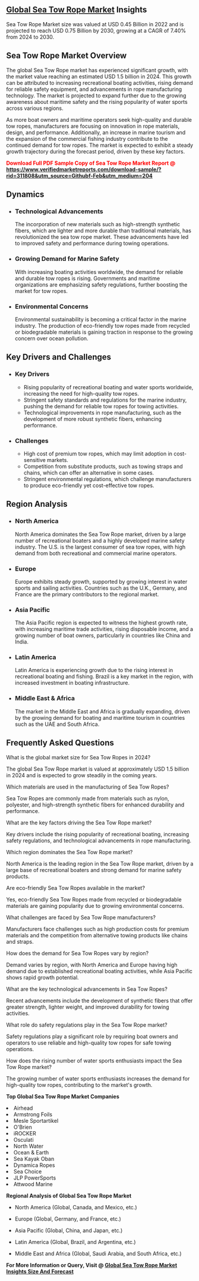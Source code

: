 <h2><a href="https://www.verifiedmarketreports.com/download-sample/?rid=311808&amp;utm_source=Githubf&amp;utm_medium=204" target="_blank">Global Sea Tow Rope Market</a> Insights</h2><p>Sea Tow Rope Market size was valued at USD 0.45 Billion in 2022 and is projected to reach USD 0.75 Billion by 2030, growing at a CAGR of 7.40% from 2024 to 2030.</p><p> <h2>Sea Tow Rope Market Overview</h2> <p>The global Sea Tow Rope market has experienced significant growth, with the market value reaching an estimated USD 1.5 billion in 2024. This growth can be attributed to increasing recreational boating activities, rising demand for reliable safety equipment, and advancements in rope manufacturing technology. The market is projected to expand further due to the growing awareness about maritime safety and the rising popularity of water sports across various regions.</p> <p>As more boat owners and maritime operators seek high-quality and durable tow ropes, manufacturers are focusing on innovation in rope materials, design, and performance. Additionally, an increase in marine tourism and the expansion of the commercial fishing industry contribute to the continued demand for tow ropes. The market is expected to exhibit a steady growth trajectory during the forecast period, driven by these key factors.</p> <p><strong><p><span class=""><span style="color: #ff0000;"><strong>Download Full PDF Sample Copy of Sea Tow Rope Market Report</strong> @ </span><a href="https://www.verifiedmarketreports.com/download-sample/?rid=311808&amp;utm_source=Githubf-Feb&amp;utm_medium=204" target="_blank">https://www.verifiedmarketreports.com/download-sample/?rid=311808&amp;utm_source=Githubf-Feb&amp;utm_medium=204</a></span></p></strong></p> <h2>Dynamics</h2> <ul> <li><h3>Technological Advancements</h3> The incorporation of new materials such as high-strength synthetic fibers, which are lighter and more durable than traditional materials, has revolutionized the sea tow rope market. These advancements have led to improved safety and performance during towing operations.</li> <li><h3>Growing Demand for Marine Safety</h3> With increasing boating activities worldwide, the demand for reliable and durable tow ropes is rising. Governments and maritime organizations are emphasizing safety regulations, further boosting the market for tow ropes.</li> <li><h3>Environmental Concerns</h3> Environmental sustainability is becoming a critical factor in the marine industry. The production of eco-friendly tow ropes made from recycled or biodegradable materials is gaining traction in response to the growing concern over ocean pollution.</li> </ul> <h2>Key Drivers and Challenges</h2> <ul> <li><h3>Key Drivers</h3> <ul> <li>Rising popularity of recreational boating and water sports worldwide, increasing the need for high-quality tow ropes.</li> <li>Stringent safety standards and regulations for the marine industry, pushing the demand for reliable tow ropes for towing activities.</li> <li>Technological improvements in rope manufacturing, such as the development of more robust synthetic fibers, enhancing performance.</li> </ul> </li> <li><h3>Challenges</h3> <ul> <li>High cost of premium tow ropes, which may limit adoption in cost-sensitive markets.</li> <li>Competition from substitute products, such as towing straps and chains, which can offer an alternative in some cases.</li> <li>Stringent environmental regulations, which challenge manufacturers to produce eco-friendly yet cost-effective tow ropes.</li> </ul> </li> </ul> <h2>Region Analysis</h2> <ul> <li><h3>North America</h3> North America dominates the Sea Tow Rope market, driven by a large number of recreational boaters and a highly developed marine safety industry. The U.S. is the largest consumer of sea tow ropes, with high demand from both recreational and commercial marine operators.</li> <li><h3>Europe</h3> Europe exhibits steady growth, supported by growing interest in water sports and sailing activities. Countries such as the U.K., Germany, and France are the primary contributors to the regional market.</li> <li><h3>Asia Pacific</h3> The Asia Pacific region is expected to witness the highest growth rate, with increasing maritime trade activities, rising disposable income, and a growing number of boat owners, particularly in countries like China and India.</li> <li><h3>Latin America</h3> Latin America is experiencing growth due to the rising interest in recreational boating and fishing. Brazil is a key market in the region, with increased investment in boating infrastructure.</li> <li><h3>Middle East & Africa</h3> The market in the Middle East and Africa is gradually expanding, driven by the growing demand for boating and maritime tourism in countries such as the UAE and South Africa.</li> </ul> <h2>Frequently Asked Questions</h2> <p>What is the global market size for Sea Tow Ropes in 2024?</p> <p>The global Sea Tow Rope market is valued at approximately USD 1.5 billion in 2024 and is expected to grow steadily in the coming years.</p> <p>Which materials are used in the manufacturing of Sea Tow Ropes?</p> <p>Sea Tow Ropes are commonly made from materials such as nylon, polyester, and high-strength synthetic fibers for enhanced durability and performance.</p> <p>What are the key factors driving the Sea Tow Rope market?</p> <p>Key drivers include the rising popularity of recreational boating, increasing safety regulations, and technological advancements in rope manufacturing.</p> <p>Which region dominates the Sea Tow Rope market?</p> <p>North America is the leading region in the Sea Tow Rope market, driven by a large base of recreational boaters and strong demand for marine safety products.</p> <p>Are eco-friendly Sea Tow Ropes available in the market?</p> <p>Yes, eco-friendly Sea Tow Ropes made from recycled or biodegradable materials are gaining popularity due to growing environmental concerns.</p> <p>What challenges are faced by Sea Tow Rope manufacturers?</p> <p>Manufacturers face challenges such as high production costs for premium materials and the competition from alternative towing products like chains and straps.</p> <p>How does the demand for Sea Tow Ropes vary by region?</p> <p>Demand varies by region, with North America and Europe having high demand due to established recreational boating activities, while Asia Pacific shows rapid growth potential.</p> <p>What are the key technological advancements in Sea Tow Ropes?</p> <p>Recent advancements include the development of synthetic fibers that offer greater strength, lighter weight, and improved durability for towing activities.</p> <p>What role do safety regulations play in the Sea Tow Rope market?</p> <p>Safety regulations play a significant role by requiring boat owners and operators to use reliable and high-quality tow ropes for safe towing operations.</p> <p>How does the rising number of water sports enthusiasts impact the Sea Tow Rope market?</p> <p>The growing number of water sports enthusiasts increases the demand for high-quality tow ropes, contributing to the market's growth.</p> </p><p><strong>Top Global Sea Tow Rope Market Companies</strong></p><div data-test-id=""><p><li>Airhead</li><li> Armstrong Foils</li><li> Mesle Sportartikel</li><li> O'Brien</li><li> iROCKER</li><li> Osculati</li><li> North Water</li><li> Ocean & Earth</li><li> Sea Kayak Oban</li><li> Dynamica Ropes</li><li> Sea Choice</li><li> JLP PowerSports</li><li> Attwood Marine</li></p><div><strong>Regional Analysis of&nbsp;Global Sea Tow Rope Market</strong></div><ul><li dir="ltr"><p dir="ltr">North America&nbsp;(Global, Canada, and Mexico, etc.)</p></li><li dir="ltr"><p dir="ltr">Europe (Global, Germany, and France, etc.)</p></li><li dir="ltr"><p dir="ltr">Asia Pacific&nbsp;(Global, China, and Japan, etc.)</p></li><li dir="ltr"><p dir="ltr">Latin America&nbsp;(Global, Brazil, and Argentina, etc.)</p></li><li dir="ltr">Middle East and Africa&nbsp;(Global, Saudi Arabia, and South Africa, etc.)</li></ul><p><strong>For More Information or Query, Visit @&nbsp;</strong><strong><a href="https://www.verifiedmarketreports.com/product/sea-tow-rope-market/?utm_source=Githubf&amp;utm_medium=204" target="_blank">Global Sea Tow Rope Market Insights Size And Forecast</a></strong></p></div>

